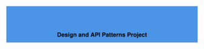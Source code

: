 <div align="center">
	<a href="https://github.com/monarch086/design-api-project">
  		<img src="01.svg" alt="Design and API Patterns Project">
	</a>
</div>
